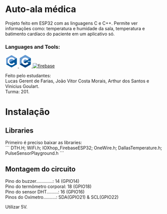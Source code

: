 # Auto-ala médica
Projeto feito em ESP32 com as linguagens C e C++. Permite ver informações como: temperatura e humidade da sala, temperatura e batimento cardíaco do paciente em um aplicativo só.

<h3 align="left">Languages and Tools:</h3>
<p align="left"> <a href="https://www.cprogramming.com/" target="_blank" rel="noreferrer"> <img src="https://raw.githubusercontent.com/devicons/devicon/master/icons/c/c-original.svg" alt="c" width="40" height="40"/> </a> <a href="https://www.w3schools.com/cpp/" target="_blank" rel="noreferrer"> <img src="https://raw.githubusercontent.com/devicons/devicon/master/icons/cplusplus/cplusplus-original.svg" alt="cplusplus" width="40" height="40"/> </a> <a href="https://firebase.google.com/" target="_blank" rel="noreferrer"> <img src="https://www.vectorlogo.zone/logos/firebase/firebase-icon.svg" alt="firebase" width="40" height="40"/> </a> </p>

Feito pelo estudantes:  
Lucas Gerent de Farias, João Vitor Costa Morais, Arthur dos Santos e Vinicius Goulart.  
Turma: 201.

# Instalação    

## Libraries
Primeiro é preciso baixar as libraries:  
´´´ DTH.H; WiFi.h; IOXhop_FirebaseESP32; OneWire.h; DallasTemperature.h; PulseSensorPlayground.h ´´´  

## Montagem do circuito  
Pino do buzzer.............: 14 (GPIO14)  
Pino do termômetro corporal: 18 (GPIO18)  
Pino do sensor DHT.........: 16 (GPIO16)  
Pinos do Oxímetro..........: SDA(GPIO21) & SCL(GPIO22)  

Utilizar 5V.
